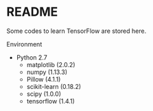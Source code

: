 # README

Some codes to learn TensorFlow are stored here.

Environment
- Python 2.7
  - matplotlib (2.0.2)
  - numpy (1.13.3)
  - Pillow (4.1.1)
  - scikit-learn (0.18.2)
  - scipy (1.0.0)
  - tensorflow (1.4.1)